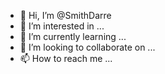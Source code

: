 - 👋 Hi, I’m @SmithDarre
- 👀 I’m interested in ...
- 🌱 I’m currently learning ...
- 💞️ I’m looking to collaborate on ...
- 📫 How to reach me ...

<!---
SmithDarre/SmithDarre is a ✨ special ✨ repository because its `README.md` (this file) appears on your GitHub profile.
You can click the Preview link to take a look at your changes.
--->
